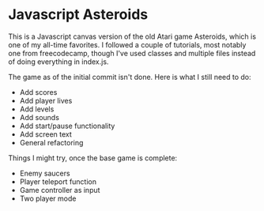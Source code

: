 # Javascript Asteroids

This is a Javascript canvas version of the old Atari game Asteroids, which is one of my all-time favorites. I followed a couple of tutorials, most notably one from freecodecamp, though I've used classes and multiple files instead of doing everything in index.js.

The game as of the initial commit isn't done. Here is what I still need to do:

* Add scores
* Add player lives
* Add levels
* Add sounds
* Add start/pause functionality
* Add screen text
* General refactoring

Things I might try, once the base game is complete:

* Enemy saucers
* Player teleport function
* Game controller as input
* Two player mode

